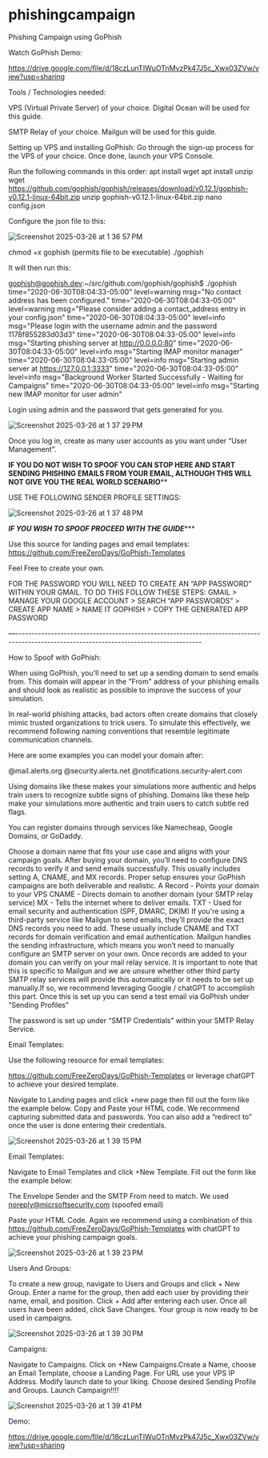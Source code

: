 # phishingcampaign
Phishing Campaign using GoPhish

Watch GoPhish Demo:

https://drive.google.com/file/d/18czLunTIWuOTnMvzPk47J5c_Xwx03ZVw/view?usp=sharing


Tools / Technologies needed:

VPS (Virtual Private Server) of your choice. Digital Ocean will be used for this guide. 


SMTP Relay of your choice. Mailgun will be used for this guide.

Setting up VPS and installing GoPhish:
Go through the sign-up process for the VPS of your choice. Once done, launch your VPS Console. 

Run the following commands in this order:
apt install wget
apt install unzip
wget https://github.com/gophish/gophish/releases/download/v0.12.1/gophish-v0.12.1-linux-64bit.zip
unzip gophish-v0.12.1-linux-64bit.zip
nano config.json

Configure the json file to this:

![Screenshot 2025-03-26 at 1 36 57 PM](https://github.com/user-attachments/assets/c5c8e524-9383-4b80-ad20-5b357976c8c2)




chmod +x gophish (permits file to be executable)
./gophish 

It will then run this:

gophish@gophish.dev:~/src/github.com/gophish/gophish$ ./gophish
 time="2020-06-30T08:04:33-05:00" level=warning msg="No contact address has been configured."
 time="2020-06-30T08:04:33-05:00" level=warning msg="Please consider adding a contact_address entry in your config.json"
 time="2020-06-30T08:04:33-05:00" level=info msg="Please login with the username admin and the password 1178f855283d03d3"
 time="2020-06-30T08:04:33-05:00" level=info msg="Starting phishing server at http://0.0.0.0:80"
 time="2020-06-30T08:04:33-05:00" level=info msg="Starting IMAP monitor manager"
 time="2020-06-30T08:04:33-05:00" level=info msg="Starting admin server at https://127.0.0.1:3333"
 time="2020-06-30T08:04:33-05:00" level=info msg="Background Worker Started Successfully - Waiting for Campaigns"
 time="2020-06-30T08:04:33-05:00" level=info msg="Starting new IMAP monitor for user admin"

Login using admin and the password that gets generated for you. 


![Screenshot 2025-03-26 at 1 37 29 PM](https://github.com/user-attachments/assets/49952f6a-460a-4b7d-855c-447a8f968deb)

















Once you log in, create as many user accounts as you want under “User Management”. 

******IF YOU DO NOT WISH TO SPOOF YOU CAN STOP HERE AND START SENDING PHISHING EMAILS FROM YOUR EMAIL, ALTHOUGH THIS WILL NOT GIVE YOU THE REAL WORLD SCENARIO********

USE THE FOLLOWING SENDER PROFILE SETTINGS:


![Screenshot 2025-03-26 at 1 37 48 PM](https://github.com/user-attachments/assets/9a538b73-38f7-4dc4-85f1-4e4ec24f1a73)


*****IF YOU WISH TO SPOOF PROCEED WITH THE GUIDE********

Use this source for landing pages and email templates:
https://github.com/FreeZeroDays/GoPhish-Templates

Feel Free to create your own. 



FOR THE PASSWORD YOU WILL NEED TO CREATE AN “APP PASSWORD” WITHIN YOUR GMAIL. TO DO THIS FOLLOW THESE STEPS:
GMAIL > MANAGE YOUR GOOGLE ACCOUNT > SEARCH “APP PASSWORDS” > CREATE APP NAME > NAME IT GOPHISH > COPY THE GENERATED APP PASSWORD 

—----------------------------------------------------------------------------------------------------------------------------------------

How to Spoof with GoPhish:

When using GoPhish, you'll need to set up a sending domain to send emails from. This domain will appear in the "From" address of your phishing emails and should look as realistic as possible to improve the success of your simulation.

In real-world phishing attacks, bad actors often create domains that closely mimic trusted organizations to trick users. To simulate this effectively, we recommend following naming conventions that resemble legitimate communication channels.

Here are some examples you can model your domain after:

@mail.alerts.org
@security.alerts.net
@notifications.security-alert.com

Using domains like these makes your simulations more authentic and helps train users to recognize subtle signs of phishing. Domains like these help make your simulations more authentic and train users to catch subtle red flags.

You can register domains through services like Namecheap, Google Domains, or GoDaddy.

Choose a domain name that fits your use case and aligns with your campaign goals.
After buying your domain, you’ll need to configure DNS records to verify it and send emails successfully. This usually includes setting A, CNAME, and MX records. Proper setup ensures your GoPhish campaigns are both deliverable and realistic.
A Record - Points your domain to your VPS
CNAME - Directs domain to another domain (your SMTP relay service)
MX - Tells the internet where to deliver emails. 
TXT - Used for email security and authentication (SPF, DMARC, DKIM)
If you're using a third-party service like Mailgun to send emails, they’ll provide the exact DNS records you need to add. These usually include CNAME and TXT records for domain verification and email authentication. Mailgun handles the sending infrastructure, which means you won’t need to manually configure an SMTP server on your own. Once records are added to your domain you can verify on your mail relay service. It is important to note that this is specific to Mailgun and we are unsure whether other third party SMTP relay services will provide this automatically or it needs to be set up manually.If so, we recommend leveraging Google / chatGPT to accomplish this part. 
Once this is set up you can send a test email via GoPhish under “Sending Profiles”

The password is set up under “SMTP Credentials” within your SMTP Relay Service.



Email Templates:

Use the following resource for email templates: 

https://github.com/FreeZeroDays/GoPhish-Templates or leverage chatGPT to achieve your desired template. 

Navigate to Landing pages and click +new page then fill out the form like the example below. 
Copy and Paste your HTML code. 
We recommend capturing submitted data and passwords. You can also add a “redirect to” once the user is done entering their credentials. 


![Screenshot 2025-03-26 at 1 39 15 PM](https://github.com/user-attachments/assets/6853dca3-74a6-4de9-9ca5-512d8ddcb1a4)



Email Templates:

Navigate to Email Templates and click +New Template. Fill out the form like the example below:

The Envelope Sender and the SMTP From need to match. We used noreply@micrsoftsecurity.com (spoofed email) 

Paste your HTML Code. Again we recommend using a combination of this https://github.com/FreeZeroDays/GoPhish-Templates with chatGPT to achieve your phishing campaign goals. 


![Screenshot 2025-03-26 at 1 39 23 PM](https://github.com/user-attachments/assets/89a31e17-3f2c-4433-8d0f-f93f112b3a23)


Users And Groups:

To create a new group, navigate to Users and Groups and click + New Group. Enter a name for the group, then add each user by providing their name, email, and position. Click + Add after entering each user. Once all users have been added, click Save Changes. Your group is now ready to be used in campaigns.


![Screenshot 2025-03-26 at 1 39 30 PM](https://github.com/user-attachments/assets/f4e03b5c-0b02-4147-bb41-1e750184a1eb)



Campaigns:

Navigate to Campaigns. Click on +New Campaigns.Create a Name, choose an Email Template, choose a Landing Page. For URL use your VPS IP Address. Modify launch date to your liking. Choose desired Sending Profile and Groups.  Launch Campaign!!!!



![Screenshot 2025-03-26 at 1 39 41 PM](https://github.com/user-attachments/assets/25e5ae62-f0bf-41f1-ae2b-d24a81b9f7a0)


Demo:

https://drive.google.com/file/d/18czLunTIWuOTnMvzPk47J5c_Xwx03ZVw/view?usp=sharing
